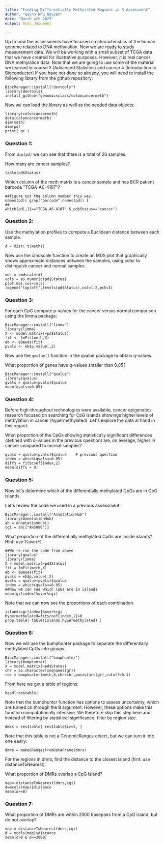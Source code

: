 ```yaml
---
title: "Finding Differentially Methylated Regions in R Assessment"
author: "Quynh Nhu Nguyen"
date: "March 4th 2023"
output: html_document

---
```

Up to now the assessments have focused on characteristics of the human genome related to DNA methylation. Now we are ready to study measurement data. We will be working with a small subset of TCGA data that we have created for illustrative purposes. However, it is real cancer DNA methylation data. Note that we are going to use some of the material we learned in course 3 (Advanced Statistics) and course 4 (Introduction to Bioconductor) If you have not done so already, you will need to install the following library from the github repository:

```{r}
BiocManager::install("devtools")
library(devtools)
install_github("genomicsclass/coloncancermeth")
```

Now we can load the library as well as the needed data objects:

```{r}
library(coloncancermeth)
data(coloncancermeth)
dim(meth)
dim(pd)
print( gr )
```

### Question 1:

From `dim(pd)` we can see that there is a total of 26 samples.

How many are cancer samples?

```{r}
table(pd$Status)
```
Which column of the meth matrix is a cancer sample and has BCR patient barcode "TCGA-A6-4107"?

```{r}
##figure out the column number this way:
names(pd)[ grep("barcode",names(pd)) ]
##
which(pd[,1]=="TCGA-A6-4107" & pd$Status=="cancer")
```

### Question 2:

Use the methylation profiles to compute a Euclidean distance between each sample.

```{r}
d = dist( t(meth))
```

Now use the cmdscale function to create an MDS plot that graphically shows approximate distances between the samples, using color to distinguish cancer and normal samples.

```{r}
mds = cmdscale(d)
cols = as.numeric(pd$Status)
plot(mds,col=cols)
legend("topleft",levels(pd$Status),col=1:2,pch=1)
```

### Question 3: 

For each CpG compute p-values for the cancer versus normal comparison using the limma package:

```{r}
BiocManager::install("limma")
library(limma)
X <- model.matrix(~pd$Status)
fit <- lmFit(meth,X)
eb <- eBayes(fit)
pvals <- eb$p.value[,2]
```
Now use the `qvalue()` function in the qvalue package to obtain q-values.

What proportion of genes have q-values smaller than 0.05?

```{r}
BiocManager::install("qvalue")
library(qvalue)
qvals = qvalue(pvals)$qvalue
mean(qvals<=0.05)
```

### Question 4:

Before high-throughput technologies were available, cancer epigenetics research focused on searching for CpG islands showings higher levels of methylation in cancer (hypermethylated). Let's explore the data at hand in this regard.

What proportion of the CpGs showing statistically significant differences (defined with q-values in the previous question) are, on average, higher in cancer compared to normal samples?

```{r}
qvals = qvalue(pvals)$qvalue    # previous question
index = which(qvals<=0.05)
diffs = fit$coef[index,2]
mean(diffs > 0)
```

### Question 5:

Now let's determine which of the differentially methylated CpGs are in CpG islands.

Let's review the code we used in a previous assessment:

```{r}
BiocManager::install("AnnotationHub")
library(AnnotationHub)
ah = AnnotationHub()
cgi = ah[["AH5086"]]
```

What proportion of the differentially methylated CpGs are inside islands? Hint: use %over%

```{r}
##We re-run the code from above
library(qvalue)
library(limma)
X = model.matrix(~pd$Status)
fit = lmFit(meth,X)
eb <- eBayes(fit)
pvals = eb$p.value[,2]
qvals = qvalue(pvals)$qvalue
index = which(qvals<=0.05)
##Now we can see which CpGs are in islands
mean(gr[index]%over%cgi)
```
Note that we can now see the proportions of each combination.

```{r}
islands=gr[index]%over%cgi
hypermethylated=fit$coef[index,2]>0
prop.table( table(islands,hypermethylated) )
```

### Question 6:

Now we will use the bumphunter package to separate the differentially methylated CpGs into groups.

```{r}
BiocManager::install("bumphunter")
library(bumphunter)
X = model.matrix(~pd$Status)
chr = as.character(seqnames(gr))
res = bumphunter(meth,X,chr=chr,pos=start(gr),cutoff=0.1)
```

From here we get a table of regions:

```{r}
head(res$table)
```

Note that the bumphunter function has options to assess uncertainty, which are turned on through the B argument. However, these options make this function computationally intensive. We therefore skip this step here and, instead of filtering by statistical significance, filter by region size.

```{r}
dmrs = res$table[ res$table$L>=3, ]
```

Note that this table is not a GenomicRanges object, but we can turn it into one easily:

```{r}
dmrs = makeGRangesFromDataFrame(dmrs)
```

For the regions in dmrs, find the distance to the closest island (hint: use distanceToNearest).

What proportion of DMRs overlap a CpG island?

```{r}
map<-distanceToNearest(dmrs,cgi)
d=mcols(map)$distance
mean(d==0)
```

### Question 7:

What proportion of DMRs are within 2000 basepairs from a CpG island, but do not overlap?

```{r}
map = distanceToNearest(dmrs,cgi)
d = mcols(map)$distance
mean(d>0 & d<=2000)
```
